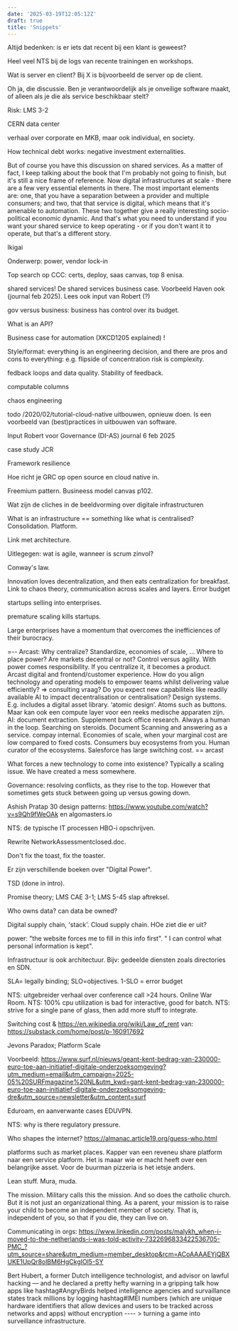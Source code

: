 ```yaml
---
date: '2025-03-19T12:05:12Z'
draft: true
title: 'Snippets'
---
```


Altijd bedenken: is er iets dat recent bij een klant is geweest?

Heel veel NTS bij de logs van recente trainingen en workshops.

Wat is server en client? Bij X is bijvoorbeeld de server op de client.

Oh ja, die discussie. Ben je verantwoordelijk als je onveilige software maakt, of alleen als je die als service beschikbaar stelt?

Risk: LMS 3-2

CERN data center

verhaal over corporate en MKB, maar ook individual, en society.


How technical debt works: negative investment externalities.

But of course you have this discussion on shared services. As a matter of fact, I keep talking about the book that I'm probably not going to finish, but it's still a nice frame of reference. Now digital infrastructures at scale - there are a few very essential elements in there. The most important elements are: one, that you have a separation between a provider and multiple consumers; and two, that that service is digital, which means that it's amenable to automation. These two together give a really interesting socio-political economic dynamic. And that's what you need to understand if you want your shared service to keep operating - or if you don't want it to operate, but that's a different story.

Ikigai

Onderwerp: power, vendor lock-in

Top search op CCC: certs, deploy, saas canvas, top 8 enisa.

shared services!
De shared services business case. Voorbeeld Haven ook (journal feb 2025). Lees ook input van Robert (?)

gov versus business: business has control over its budget.

What is an API?

Business case for automation (XKCD1205 explained) !

Style/format: everything is an engineering decision, and there are pros and cons to everything: e.g. flipside of concentration risk is complexity.

fedback loops and data quality. Stability of feedback.

computable columns

chaos engineering

todo /2020/02/tutorial-cloud-native uitbouwen, opnieuw doen. Is een voorbeeld van (best)practices in uitbouwen van software.

Input Robert voor Governance (DI-AS) journal 6 feb 2025

case study JCR

Framework resilience

Hoe richt je GRC op open source en cloud native in.

Freemium pattern. Busineess model canvas p102.

Wat zijn de cliches in de beeldvorming over digitale infrastructuren

What is an infrastructure == something like what is centralised? Consolidation. Platform.

Link met architecture.

Uitlegegen: wat is agile, wanneer is scrum zinvol?

Conway's law.

Innovation loves decentralization, and then eats centralization for breakfast. Link to chaos theory, communication across scales and layers. Error budget

startups selling into enterprises.

premature scaling kills startups.

Large enterprises have a momentum that overcomes the inefficiences of their burocracy.

=-- Arcast:
Why centralize? Standardize, economies of scale, …
Where to place power?
Are markets decentral or not?
Control versus agility. With power comes responsibility.
If you centralize it, it becomes a product.
Arcast digital and frontend/customer experience.
How do you align technology and operating models to empower teams whilst delivering value efficiently? => consulting vraag?
Do you expect new capabiliteis like readily available AI to impact decentralisation or centralisation?
Design systems. E.g. includes a digital asset library. ‘atomic design’. Atoms such as buttons. Maar kan ook een compute layer voor een reeks medische apparaten zijn.
AI: document extraction. Supplement back office research. Always a human in the loop. Searching on steroids.
Document Scanning and answering as a service. compay internal.
Economies of scale, when your marginal cost are low compared to fixed costs.
Consumers buy ecosystems from you. Human curator of the ecosystems.
Salesforce has large switching cost.
== arcast

What forces a new technology to come into existence? Typically a scaling issue. We have created a mess somewhere.

Governance: resolving conflicts, as they rise to the top. However that sometimes gets stuck between going up versus gowing down.

Ashish Pratap 30 design patterns: https://www.youtube.com/watch?v=s9Qh9fWeOAk en algomasters.io

NTS: de typische IT processen HBO-i opschrijven.

Rewrite NetworkAssessmentclosed.doc.



Don't fix the toast, fix the toaster.

Er zijn verschillende boeken over "Digital Power".

TSD (done in intro). 

Promise theory; LMS CAE 3-1; LMS 5-45 slap aftreksel.

Who owns data? can data be owned?

Digital supply chain, 'stack'. Cloud supply chain. HOe ziet die er uit?

power: "the website forces me to fill in this info first". " I can control what personal information is kept".

Infrastructuur is ook architectuur. Bijv: gedeelde diensten zoals directories en SDN.

SLA= legally binding; SLO=objectives. 1-SLO = error budget

NTS: uitgebreider verhaal over conference call >24 hours. Online War Room.
NTS: 100% cpu utilization is bad for interactive, good for batch.
NTS: strive for a single pane of glass, then add more stuff to integrate.


Switching cost & https://en.wikipedia.org/wiki/Law_of_rent
van: https://substack.com/home/post/p-160917692

Jevons Paradox; Platform Scale  

Voorbeeld: https://www.surf.nl/nieuws/geant-kent-bedrag-van-230000-euro-toe-aan-initiatief-digitale-onderzoeksomgeving?utm_medium=email&utm_campaign=2025-05%20SURFmagazine%20NL&utm_kwd=gant-kent-bedrag-van-230000-euro-toe-aan-initiatief-digitale-onderzoeksomgeving-dre&utm_source=newsletter&utm_content=surf

Eduroam, en aanverwante cases EDUVPN.

NTS: why is there regulatory pressure.

Who shapes the internet? https://almanac.article19.org/guess-who.html

platforms such as market places. Kapper van een reveneu share platform naar een service platform. Het is maaar wie er macht heeft over een belangrijke asset.
Voor de buurman pizzeria is het ietsje anders.

Lean stuff. Mura, muda.

The mission. Military calls this the mission. And so does the catholic church. But it is not just an organizational thing.
As a parent, your mission is to raise your child to become an independent member of society.
That is, independent of you, so that if you die, they can live on.


Communicating in orgs: https://www.linkedin.com/posts/malykh_when-i-moved-to-the-netherlands-i-was-told-activity-7322696833422536705-PMC_?utm_source=share&utm_medium=member_desktop&rcm=ACoAAAAEYjQBXUKE1UpQr8olBM6HgCkgIOl5-SY


Bert Hubert, a former Dutch intelligence technologist, and advisor on lawful hacking — and he declared a pretty hefty warning in a gripping talk how apps like hashtag#AngryBirds helped intelligence agencies and survaillance states track millions by logging hashtag#IMEI numbers (which are unique hardware identifiers that allow devices and users to be tracked across networks and apps) without encryption ---- > turning a game into surveillance infrastructure. 